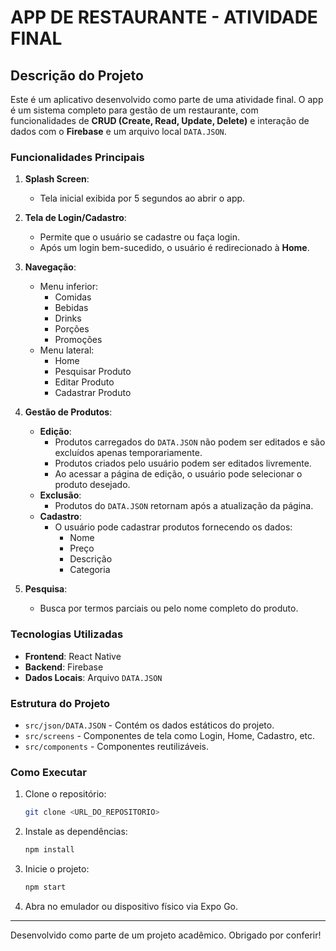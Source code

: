 # APP DE RESTAURANTE - ATIVIDADE FINAL

## Descrição do Projeto
Este é um aplicativo desenvolvido como parte de uma atividade final. O app é um sistema completo para gestão de um restaurante, com funcionalidades de **CRUD (Create, Read, Update, Delete)** e interação de dados com o **Firebase** e um arquivo local `DATA.JSON`.

### Funcionalidades Principais

1. **Splash Screen**:
   - Tela inicial exibida por 5 segundos ao abrir o app.

2. **Tela de Login/Cadastro**:
   - Permite que o usuário se cadastre ou faça login.
   - Após um login bem-sucedido, o usuário é redirecionado à **Home**.

3. **Navegação**:
   - Menu inferior:
     - Comidas
     - Bebidas
     - Drinks
     - Porções
     - Promoções
   - Menu lateral:
     - Home
     - Pesquisar Produto
     - Editar Produto
     - Cadastrar Produto

4. **Gestão de Produtos**:
   - **Edição**:
     - Produtos carregados do `DATA.JSON` não podem ser editados e são excluídos apenas temporariamente.
     - Produtos criados pelo usuário podem ser editados livremente.
     - Ao acessar a página de edição, o usuário pode selecionar o produto desejado.
   - **Exclusão**:
     - Produtos do `DATA.JSON` retornam após a atualização da página.
   - **Cadastro**:
     - O usuário pode cadastrar produtos fornecendo os dados:
       - Nome
       - Preço
       - Descrição
       - Categoria

5. **Pesquisa**:
   - Busca por termos parciais ou pelo nome completo do produto.

### Tecnologias Utilizadas
- **Frontend**: React Native
- **Backend**: Firebase
- **Dados Locais**: Arquivo `DATA.JSON`

### Estrutura do Projeto
- `src/json/DATA.JSON` - Contém os dados estáticos do projeto.
- `src/screens` - Componentes de tela como Login, Home, Cadastro, etc.
- `src/components` - Componentes reutilizáveis.

### Como Executar
1. Clone o repositório:
   ```bash
   git clone <URL_DO_REPOSITORIO>
   ```
2. Instale as dependências:
   ```bash
   npm install
   ```
3. Inicie o projeto:
   ```bash
   npm start
   ```
4. Abra no emulador ou dispositivo físico via Expo Go.

---
Desenvolvido como parte de um projeto acadêmico. Obrigado por conferir!


